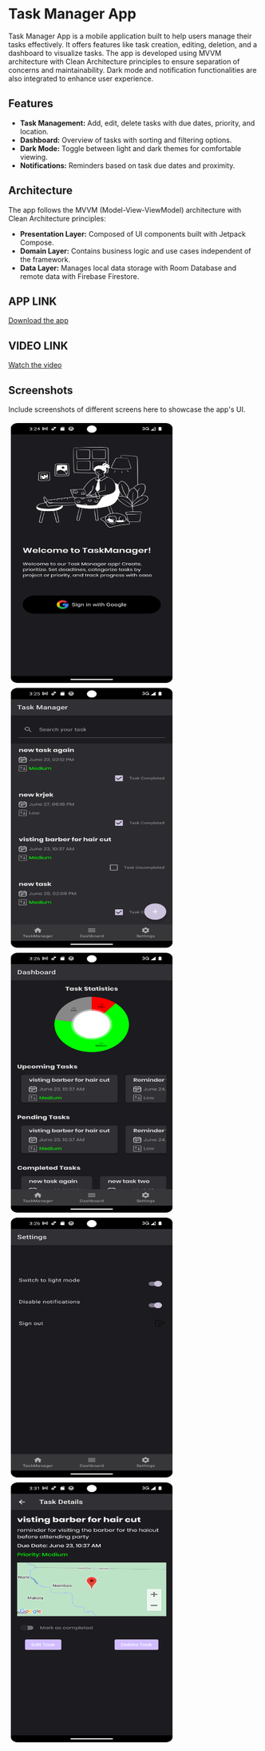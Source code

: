 # Task Manager App

Task Manager App is a mobile application built to help users manage their tasks effectively. It offers features like task creation, editing, deletion, and a dashboard to visualize tasks. The app is developed using MVVM architecture with Clean Architecture principles to ensure separation of concerns and maintainability. Dark mode and notification functionalities are also integrated to enhance user experience.

## Features

- **Task Management:** Add, edit, delete tasks with due dates, priority, and location.
- **Dashboard:** Overview of tasks with sorting and filtering options.
- **Dark Mode:** Toggle between light and dark themes for comfortable viewing.
- **Notifications:** Reminders based on task due dates and proximity.

## Architecture

The app follows the MVVM (Model-View-ViewModel) architecture with Clean Architecture principles:

- **Presentation Layer:** Composed of UI components built with Jetpack Compose.
- **Domain Layer:** Contains business logic and use cases independent of the framework.
- **Data Layer:** Manages local data storage with Room Database and remote data with Firebase Firestore.

## APP LINK

[Download the app](https://github.com/sudhanshuGt/TaskManager/blob/main/screen_shots/app-debug.apk)

## VIDEO LINK

[Watch the video](https://drive.google.com/file/d/1f3pvRlUPUueRS_AubHfbLtNxNouXSnxj/view?usp=sharing)

## Screenshots

Include screenshots of different screens here to showcase the app's UI.

<div style="display: flex; flex-wrap: wrap;">
  <img src="https://github.com/sudhanshuGt/TaskManager/blob/main/screen_shots/Login.png" alt="Login Screen" style="height: 520px; width: 324px; margin: 5px;">
  <img src="https://github.com/sudhanshuGt/TaskManager/blob/main/screen_shots/home.png" alt="Home Screen" style="height: 520px; width: 324px; margin: 5px;">
  <img src="https://github.com/sudhanshuGt/TaskManager/blob/main/screen_shots/dashboard.png" alt="Dashboard Screen" style="height: 520px; width: 324px; margin: 5px;">
  <img src="https://github.com/sudhanshuGt/TaskManager/blob/main/screen_shots/setting.png" alt="Settings Screen" style="height: 520px; width: 324px; margin: 5px;">
  <img src="https://github.com/sudhanshuGt/TaskManager/blob/main/screen_shots/edit_option.png" alt="Edit Option Screen" style="height: 520px; width: 324px; margin: 5px;">
</div>
